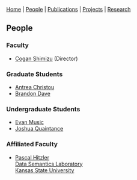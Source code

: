 [Home](index.md) | [People](people.md) | [Publications](publications.md) | [Projects](projects.md) | [Research](research.md)

## People

### Faculty
* [Cogan Shimizu](https://coganshimizu.com) (Director)

### Graduate Students
* [Antrea Christou](https://github.com/antreac)
* [Brandon Dave](https://github.com/threefinbdd)

### Undergraduate Students
* [Evan Music](https://github.com/EvanMusic14)
* [Joshua Quaintance](https://github.com/JoshQuaintance)

### Affiliated Faculty
* [Pascal Hitzler](https://pascal-hitzler.de) <br> [Data Semantics Laboratory](https://daselab.org/) <br> [Kansas State University](https://k-state.edu)
